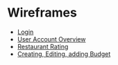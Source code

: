 # Wireframes

* [Login](Login/LoginWireframe.md)
* [User Account Overview](UserAccountOverview/UserAccountOverview.md)
* [Restaurant Rating](RestaurantRating/RestaurantRating.md)
* [Creating, Editing, adding Budget](Creating,Editing,addingBudget/CreatingandEditingtrips.md)

